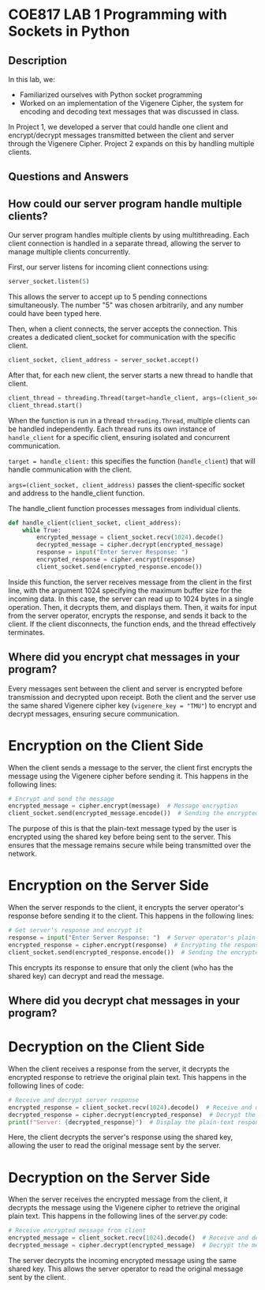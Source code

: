 # COE817 LAB 1 Programming with Sockets in Python

## Description

In this lab, we:
- Familiarized ourselves with Python socket programming
- Worked on an implementation of the Vigenere Cipher, the system for encoding and decoding text messages that was discussed in class.

In Project 1, we developed a server that could handle one client and encrypt/decrypt messages transmitted between the client and server through the Vigenere Cipher. Project 2 expands on this by handling multiple clients. 
## Questions and Answers

## How could our server program handle multiple clients? 
Our server program handles multiple clients by using multithreading. Each client connection is handled in a separate thread, allowing the server to manage multiple clients concurrently. 

First, our server listens for incoming client connections using:
```python
server_socket.listen(5)
```
This allows the server to accept up to 5 pending connections simultaneously. The number "5" was chosen arbitrarily, and any number could have been typed here.

Then, when a client connects, the server accepts the connection. This creates a dedicated client_socket for communication with the specific client.
```python
client_socket, client_address = server_socket.accept()
```

After that, for each new client, the server starts a new thread to handle that client. 
```python
client_thread = threading.Thread(target=handle_client, args=(client_socket, client_address))
client_thread.start()
```
When the function is run in a thread ```threading.Thread```, multiple clients can be handled independently. Each thread runs its own instance of ```handle_client``` for a specific client, ensuring isolated and concurrent communication. 

```target = handle_client:``` this specifies the function (```handle_client```) that will handle communication with the client. 

```args=(client_socket, client_address)``` passes the client-specific socket and address to the handle_client function. 

The handle_client function processes messages from individual clients. 
```python
def handle_client(client_socket, client_address):
    while True:
        encrypted_message = client_socket.recv(1024).decode()
        decrypted_message = cipher.decrypt(encrypted_message)
        response = input("Enter Server Response: ")
        encrypted_response = cipher.encrypt(response)
        client_socket.send(encrypted_response.encode())
```
Inside this function, the server receives message from the client in the first line, with the argument 1024 specifying the maximum buffer size for the incoming data. In this case, the server can read up to 1024 bytes in a single operation. Then, it decrypts them, and displays them. Then, it waits for input from the server operator, encrypts the response, and sends it back to the client. If the client disconnects, the function ends, and the thread effectively terminates. 

## Where did you encrypt chat messages in your program?

Every messages sent between the client and server is encrypted before transmission and decrypted upon receipt. Both the client and the server use the same shared Vigenere cipher key (```vigenere_key = "TMU"```) to encrypt and decrypt messages, ensuring secure communication.  

# Encryption on the Client Side
When the client sends a message to the server, the client first encrypts the message using the Vigenere cipher before sending it. This happens in the following lines: 
```python
# Encrypt and send the message
encrypted_message = cipher.encrypt(message)  # Message encryption
client_socket.send(encrypted_message.encode())  # Sending the encrypted message
```
The purpose of this is that the plain-text message typed by the user is encrypted using the shared key before being sent to the server. This ensures that the message remains secure while being transmitted over the network. 


# Encryption on the Server Side
When the server responds to the client, it encrypts the server operator's response before sending it to the client. This happens in the following lines:
```python
# Get server's response and encrypt it
response = input("Enter Server Response: ")  # Server operator's plain-text response
encrypted_response = cipher.encrypt(response)  # Encrypting the response
client_socket.send(encrypted_response.encode())  # Sending the encrypted response
```

This encrypts its response to ensure that only the client (who has the shared key) can decrypt and read the message. 

## Where did you decrypt chat messages in your program? 
# Decryption on the Client Side
When the client receives a response from the server, it decrypts the encrypted response to retrieve the original plain text. This happens in the following lines of code:

```python
# Receive and decrypt server response
encrypted_response = client_socket.recv(1024).decode()  # Receive and decode
decrypted_response = cipher.decrypt(encrypted_response)  # Decrypt the response
print(f"Server: {decrypted_response}")  # Display the plain-text response
```

Here, the client decrypts the server's response using the shared key, allowing the user to read the original message sent by the server. 

# Decryption on the Server Side 
When the server receives the encrypted message from the client, it decrypts the message using the Vigenere cipher to retrieve the original plain text. This happens in the following lines of the server.py code: 
```python
# Receive encrypted message from client
encrypted_message = client_socket.recv(1024).decode()  # Receive and decode
decrypted_message = cipher.decrypt(encrypted_message)  # Decrypt the message
```
The server decrypts the incoming encrypted message using the same shared key. This allows the server operator to read the original message sent by the client. 
